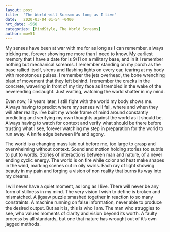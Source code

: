 ```yaml
---
layout: post
title:  "The World will Scream as long as I Live"
date:   2020-03-04 01-54 -0400
hrt_date: -568
categories: [MindStyle, The World Screams]
author: mov51
---
```

My senses have been at war with me for as long as I can remember, always tricking me, forever showing me more than I need to know. My earliest memory that I have a date for is 9/11 on a military base, and in it I remember nothing but mechanical screams. I remember standing on my porch as the base rallied itself, sirens and flashing lights on every car, tearing at my body with monotonous pulses. I remember the jets overhead, the bone wrenching blast of movement that they left behind. I remember the cracks in the concrete, wavering in front of my tiny face as I trembled in the wake of the neverending onslaught. Just waiting, watching the world shatter in my mind.  

Even now, 19 years later, I still fight with the world my body shows me. Always having to predict where my senses will fail, where and when they will alter reality. I’ve built my whole frame of mind around constantly predicting and verifying my own thoughts against the world as it should be. Always having to watch for context and verify what should be there before trusting what I see, forever watching my step in preparation for the world to run away. A knife edge between life and agony.  

The world is a changing mass laid out before me, too large to grasp and overwhelming without context. Sound and motion holding stories too subtle to put to words. Stories of interactions between man and nature, of a never ending cyclic energy. The world is on fire while color and heat make shapes in the wind, marking scenes out in oily swirls. Each ray of light showing beauty in my pain and forging a vision of non reality that burns its way into my dreams.  

I will never have a quiet moment, as long as I live. There will never be any form of stillness in my mind. The very vision I wish to define is broken and mismatched. A jigsaw puzzle smashed together in reaction to so many constraints. A machine running on false information, never able to produce the desired output. But as it is, this is who I am. The man who struggles to see, who values moments of clarity and vision beyond its worth. A faulty process by all standards, but one that nature has wrought out of it’s own jagged methods.
